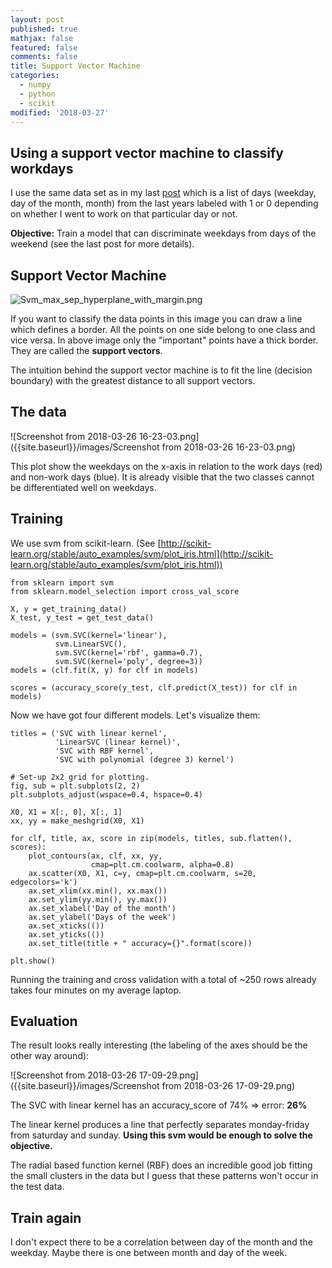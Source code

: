 ```yaml
---
layout: post
published: true
mathjax: false
featured: false
comments: false
title: Support Vector Machine
categories:
  - numpy
  - python
  - scikit
modified: '2018-03-27'
---
```

## Using a support vector machine to classify workdays

I use the same data set as in my last [post](http://blog.pollithy.com/python/numpy/scikit/svm-compared-to-decision-tree) which is a list of days (weekday, day of the month, month) from the last years labeled with 1 or 0 depending on whether I went to work on that particular day or not.

**Objective:** Train a model that can discriminate weekdays from days of the weekend (see the last post for more details).

## Support Vector Machine

![Svm_max_sep_hyperplane_with_margin.png]({{site.baseurl}}/images/Svm_max_sep_hyperplane_with_margin.png)

If you want to classify the data points in this image you can draw a line which defines a border. All the points on one side belong to one class and vice versa. In above image only the "important" points have a thick border. They are called the **support vectors**.

The intuition behind the support vector machine is to fit the line (decision boundary) with the greatest distance to all support vectors.

## The data

![Screenshot from 2018-03-26 16-23-03.png]({{site.baseurl}}/images/Screenshot from 2018-03-26 16-23-03.png)

This plot show the weekdays on the x-axis in relation to the work days (red) and non-work days (blue). It is already visible that the two classes cannot be differentiated well on weekdays.

## Training

We use svm from scikit-learn.
(See [http://scikit-learn.org/stable/auto_examples/svm/plot_iris.html](http://scikit-learn.org/stable/auto_examples/svm/plot_iris.html))

```
from sklearn import svm
from sklearn.model_selection import cross_val_score

X, y = get_training_data()
X_test, y_test = get_test_data()

models = (svm.SVC(kernel='linear'),
          svm.LinearSVC(),
          svm.SVC(kernel='rbf', gamma=0.7),
          svm.SVC(kernel='poly', degree=3))
models = (clf.fit(X, y) for clf in models)

scores = (accuracy_score(y_test, clf.predict(X_test)) for clf in models)
```

Now we have got four different models. Let's visualize them:

```
titles = ('SVC with linear kernel',
          'LinearSVC (linear kernel)',
          'SVC with RBF kernel',
          'SVC with polynomial (degree 3) kernel')

# Set-up 2x2 grid for plotting.
fig, sub = plt.subplots(2, 2)
plt.subplots_adjust(wspace=0.4, hspace=0.4)

X0, X1 = X[:, 0], X[:, 1]
xx, yy = make_meshgrid(X0, X1)

for clf, title, ax, score in zip(models, titles, sub.flatten(), scores):
    plot_contours(ax, clf, xx, yy,
                  cmap=plt.cm.coolwarm, alpha=0.8)
    ax.scatter(X0, X1, c=y, cmap=plt.cm.coolwarm, s=20, edgecolors='k')
    ax.set_xlim(xx.min(), xx.max())
    ax.set_ylim(yy.min(), yy.max())
    ax.set_xlabel('Day of the month')
    ax.set_ylabel('Days of the week')
    ax.set_xticks(())
    ax.set_yticks(())
    ax.set_title(title + " accuracy={}".format(score))

plt.show()
```

Running the training and cross validation with a total of ~250 rows already takes four minutes on my average laptop.





## Evaluation

The result looks really interesting (the labeling of the axes should be the other way around):

![Screenshot from 2018-03-26 17-09-29.png]({{site.baseurl}}/images/Screenshot from 2018-03-26 17-09-29.png)

The SVC with linear kernel has an accuracy_score of 74% => error: **26%**

The linear kernel produces a line that perfectly separates monday-friday from saturday and sunday. **Using this svm would be enough to solve the objective.**

The radial based function kernel (RBF) does an incredible good job fitting the small clusters in the data but I guess that these patterns won't occur in the test data.

## Train again

I don't expect there to be a correlation between day of the month and the weekday.
Maybe there is one between month and day of the week.









